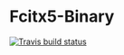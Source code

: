 # Fcitx5-Binary
[![Travis build status](https://travis-ci.org/lonerover/Fcitx5-Binary.svg?branch=master)](https://travis-ci.org/lonerover/Fcitx5-Binary)
